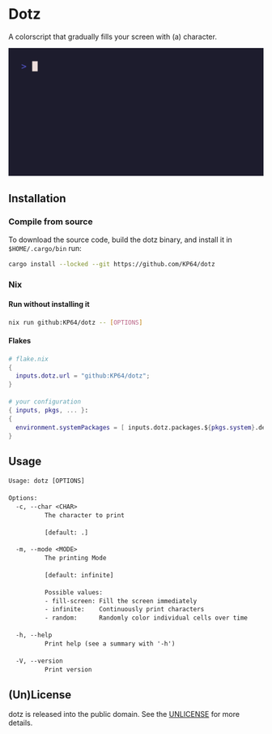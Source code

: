 # Dotz

A colorscript that gradually fills your screen with (a) character.

![Preview](./demo.gif)

## Installation

### Compile from source

To download the source code, build the dotz binary, and install it in `$HOME/.cargo/bin` run:

```sh
cargo install --locked --git https://github.com/KP64/dotz
```

### Nix

#### Run without installing it

```sh
nix run github:KP64/dotz -- [OPTIONS]
```

#### Flakes

```nix
# flake.nix
{
  inputs.dotz.url = "github:KP64/dotz";
}

# your configuration
{ inputs, pkgs, ... }:
{
  environment.systemPackages = [ inputs.dotz.packages.${pkgs.system}.default ];
}
```

## Usage

```txt
Usage: dotz [OPTIONS]

Options:
  -c, --char <CHAR>
          The character to print

          [default: .]

  -m, --mode <MODE>
          The printing Mode

          [default: infinite]

          Possible values:
          - fill-screen: Fill the screen immediately
          - infinite:    Continuously print characters
          - random:      Randomly color individual cells over time

  -h, --help
          Print help (see a summary with '-h')

  -V, --version
          Print version
```

## (Un)License

dotz is released into the public domain.
See the [UNLICENSE](./UNLICENSE) for more details.
